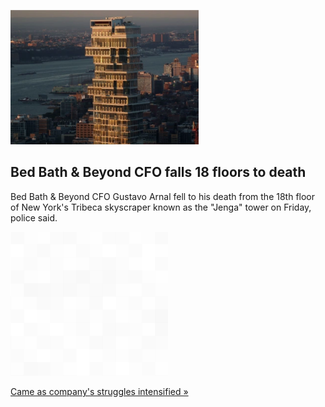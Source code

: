 
![Bed Bath & Beyond CFO falls 18 floors to death](./20220904175720.png)
## Bed Bath & Beyond CFO falls 18 floors to death

Bed Bath & Beyond CFO Gustavo Arnal fell to his death from the 18th floor of New York's Tribeca skyscraper known as the "Jenga" tower on Friday, police said.

![pic](../square_bg.png)

[Came as company's struggles intensified »](https://www.yahoo.com/finance/news/bed-bath-beyond-cfo-plunges-134524108.html)
